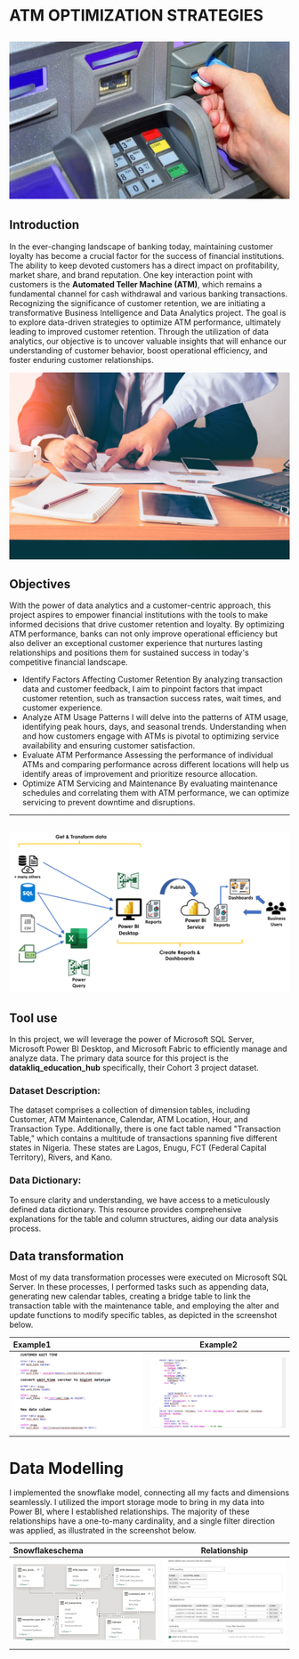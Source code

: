 # ATM OPTIMIZATION STRATEGIES
![](atm.png)
---
## Introduction

In the ever-changing landscape of banking today, maintaining customer loyalty has become a crucial factor for the success of financial institutions. The ability to keep devoted customers has a direct impact on profitability, market share, and brand reputation. One key interaction point with customers is the **Automated Teller Machine (ATM)**, which remains a fundamental channel for cash withdrawal and various banking transactions. Recognizing the significance of customer retention, we are initiating a transformative Business Intelligence and Data Analytics project. The goal is to explore data-driven strategies to optimize ATM performance, ultimately leading to improved customer retention. Through the utilization of data analytics, our objective is to uncover valuable insights that will enhance our understanding of customer behavior, boost operational efficiency, and foster enduring customer relationships.

![](objective.jpeg)
## Objectives 
With the power of data analytics and a customer-centric approach, this project aspires to empower financial institutions with the tools to make informed decisions that drive customer retention and loyalty. By optimizing ATM performance, banks can not only improve operational efficiency but also deliver an exceptional customer experience that nurtures lasting relationships and positions them for sustained success in today's competitive financial landscape.
- Identify Factors Affecting Customer Retention
By analyzing transaction data and customer feedback, I aim to pinpoint factors that impact customer retention, such as transaction success rates, wait times, and customer experience.
-  Analyze ATM Usage Patterns
I will delve into the patterns of ATM usage, identifying peak hours, days, and seasonal trends. Understanding when and how customers engage with ATMs is pivotal to optimizing service availability and ensuring customer satisfaction.
- Evaluate ATM Performance
 Assessing the performance of individual ATMs and comparing performance across different locations will help us identify areas of improvement and prioritize resource allocation.
- 	Optimize ATM Servicing and Maintenance 
By evaluating maintenance schedules and correlating them with ATM performance, we can optimize servicing to prevent downtime and disruptions.
---
![](architeture.png)
---
## Tool use 
In this project, we will leverage the power of Microsoft SQL Server, Microsoft Power BI Desktop, and Microsoft Fabric to efficiently manage and analyze data. The primary data source for this project is the **datakliq_education_hub** specifically, their Cohort 3 project dataset.

### Dataset Description:
The dataset comprises a collection of dimension tables, including Customer, ATM Maintenance, Calendar, ATM Location, Hour, and Transaction Type. Additionally, there is one fact table named "Transaction Table," which contains a multitude of transactions spanning five different states in Nigeria. These states are Lagos, Enugu, FCT (Federal Capital Territory), Rivers, and Kano.

### Data Dictionary:
To ensure clarity and understanding, we have access to a meticulously defined data dictionary. This resource provides comprehensive explanations for the table and column structures, aiding our data analysis process.

## Data transformation 
Most of my data transformation processes were executed on Microsoft SQL Server. In these processes, I performed tasks such as appending data, generating new calendar tables, creating a bridge table to link the transaction table with the maintenance table, and employing the alter and update functions to modify specific tables, as depicted in the screenshot below.

Example1              |   Example2
:---------------------| :----------------------:
![](transform1.png)   | ![](transform2.png)

# Data Modelling 
I implemented the snowflake model, connecting all my facts and dimensions seamlessly. I utilized the import storage mode to bring in my data into Power BI, where I established relationships. The majority of these relationships have a one-to-many cardinality, and a single filter direction was applied, as illustrated in the screenshot below.

Snowflakeschema          |Relationship      
:---------------------| :----------------------:
![](model1.png)   | ![](model2.png)

